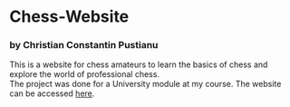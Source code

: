 # Chess-Website
### by Christian Constantin Pustianu
This is a website for chess amateurs to learn the basics of chess and explore the world of professional chess.  
The project was done for a University module at my course.
The website can be accessed [here](https://christi2001.github.io/Chess-Website/Home.html).
